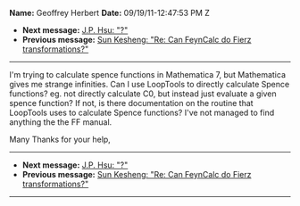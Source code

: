 **Name:** Geoffrey Herbert
**Date:** 09/19/11-12:47:53 PM Z

  - **Next message:** [J.P. Hsu: "?"](0672.html)
  - **Previous message:** [Sun Kesheng: "Re: Can FeynCalc do Fierz
    transformations?"](0670.html)

-----

I'm trying to calculate spence functions in Mathematica 7, but
Mathematica gives me strange infinities. Can I use LoopTools to directly
calculate Spence functions? eg. not directly calculate C0, but instead
just evaluate a given spence function? If not, is there documentation on
the routine that LoopTools uses to calculate Spence functions? I've not
managed to find anything the the FF manual.  

Many Thanks for your help,  

-----

  - **Next message:** [J.P. Hsu: "?"](0672.html)
  - **Previous message:** [Sun Kesheng: "Re: Can FeynCalc do Fierz
    transformations?"](0670.html)

-----

